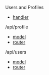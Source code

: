 Users and Profiles

- [handler](index.ts)

/api/profile
- [model](profile-model.ts)
- [router](profile-router.ts)

/api/users
- [model](users-model.ts)
- [router](users-router.ts)

